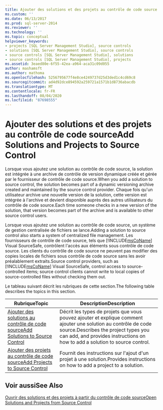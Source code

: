 ```yaml
---
title: Ajouter des solutions et des projets au contrôle de code source | Microsoft Docs
ms.custom: ''
ms.date: 06/13/2017
ms.prod: sql-server-2014
ms.reviewer: ''
ms.technology: ''
ms.topic: conceptual
helpviewer_keywords:
- projects [SQL Server Management Studio], source controls
- solutions [SQL Server Management Studio], source controls
- source controls [SQL Server Management Studio], solutions
- source controls [SQL Server Management Studio], projects
ms.assetid: 3eaed80e-6f55-42ea-a964-aca31c09d055
author: mashamsft
ms.author: mathoma
ms.openlocfilehash: 5256795677f4e8ce4249737d25d3ded1c4cd69c8
ms.sourcegitcommit: ad4d92dce894592a259721a1571b1d8736abacdb
ms.translationtype: MT
ms.contentlocale: fr-FR
ms.lasthandoff: 08/04/2020
ms.locfileid: "87698555"
---
```

# <a name="add-solutions-and-projects-to-source-control"></a><span data-ttu-id="e2f68-102">Ajouter des solutions et des projets au contrôle de code source</span><span class="sxs-lookup"><span data-stu-id="e2f68-102">Add Solutions and Projects to Source Control</span></span>
  <span data-ttu-id="e2f68-103">Lorsque vous ajoutez une solution au contrôle de code source, la solution est intégrée à une archive de contrôle de version dynamique créée et gérée par le fournisseur de contrôle de code source.</span><span class="sxs-lookup"><span data-stu-id="e2f68-103">When you add a solution to source control, the solution becomes part of a dynamic versioning archive created and maintained by the source control provider.</span></span> <span data-ttu-id="e2f68-104">Chaque fois qu'un utilisateur archive une nouvelle version de la solution, cette version est intégrée à l'archive et devient disponible auprès des autres utilisateurs du contrôle de code source.</span><span class="sxs-lookup"><span data-stu-id="e2f68-104">Each time someone checks in a new version of the solution, that version becomes part of the archive and is available to other source control users.</span></span>  
  
 <span data-ttu-id="e2f68-105">Lorsque vous ajoutez une solution au contrôle de code source, un système de gestion centralisée de fichiers se lance.</span><span class="sxs-lookup"><span data-stu-id="e2f68-105">Adding a solution to source control also starts a system of centralized file management.</span></span> <span data-ttu-id="e2f68-106">Les fournisseurs de contrôle de code source, tels que [!INCLUDE[msCoName](../includes/msconame-md.md)] Visual SourceSafe, contrôlent l'accès aux éléments sous contrôle de code source. Les clients du contrôle de code source ne peuvent pas modifier des copies locales de fichiers sous contrôle de code source sans les avoir préalablement extraits.</span><span class="sxs-lookup"><span data-stu-id="e2f68-106">Source control providers, such as [!INCLUDE[msCoName](../includes/msconame-md.md)] Visual SourceSafe, control access to source-controlled items; source control clients cannot write to local copies of source-controlled files without checking them out.</span></span>  
  
 <span data-ttu-id="e2f68-107">Le tableau suivant décrit les rubriques de cette section.</span><span class="sxs-lookup"><span data-stu-id="e2f68-107">The following table describes the topics in this section.</span></span>  
  
|<span data-ttu-id="e2f68-108">Rubrique</span><span class="sxs-lookup"><span data-stu-id="e2f68-108">Topic</span></span>|<span data-ttu-id="e2f68-109">Description</span><span class="sxs-lookup"><span data-stu-id="e2f68-109">Description</span></span>|  
|-----------|-----------------|  
|[<span data-ttu-id="e2f68-110">Ajouter des solutions au contrôle de code source</span><span class="sxs-lookup"><span data-stu-id="e2f68-110">Add Solutions to Source Control</span></span>](../../2014/database-engine/add-solutions-to-source-control.md)|<span data-ttu-id="e2f68-111">Décrit les types de projets que vous pouvez ajouter et explique comment ajouter une solution au contrôle de code source.</span><span class="sxs-lookup"><span data-stu-id="e2f68-111">Describes the project types you can add, and provides instructions on how to add a solution to source control.</span></span>|  
|[<span data-ttu-id="e2f68-112">Ajouter des projets au contrôle de code source</span><span class="sxs-lookup"><span data-stu-id="e2f68-112">Add Projects to Source Control</span></span>](../../2014/database-engine/add-projects-to-source-control.md)|<span data-ttu-id="e2f68-113">Fournit des instructions sur l'ajout d'un projet à une solution.</span><span class="sxs-lookup"><span data-stu-id="e2f68-113">Provides instructions on how to add a project to a solution.</span></span>|  
  
## <a name="see-also"></a><span data-ttu-id="e2f68-114">Voir aussi</span><span class="sxs-lookup"><span data-stu-id="e2f68-114">See Also</span></span>  
 [<span data-ttu-id="e2f68-115">Ouvrir des solutions et des projets à partir du contrôle de code source</span><span class="sxs-lookup"><span data-stu-id="e2f68-115">Open Solutions and Projects from Source Control</span></span>](../../2014/database-engine/open-solutions-and-projects-from-source-control.md)  
  
  
